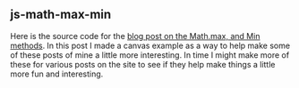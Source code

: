 ## js-math-max-min

Here is the source code for the [blog post on the Math.max, and Min methods](https://dustinpfister.github.io/2020/01/22/js-math-max-min/). In this post I made a canvas example as a way to help make some of these posts of mine a little more interesting. In time I might make more of these for various posts on the site to see if they help make things a little more fun and interesting.